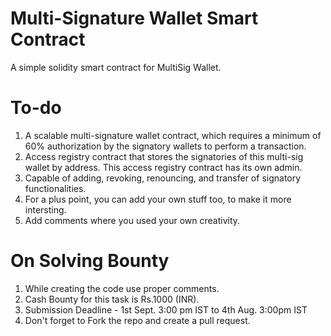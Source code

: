 # Multi-Signature Wallet Smart Contract 

A simple solidity smart contract for MultiSig Wallet.

# To-do

1. A scalable multi-signature wallet contract, which requires a minimum of 60% authorization by the signatory wallets to perform a transaction.
2. Access registry contract that stores the signatories of this multi-sig wallet by address. This access registry contract has its own admin.
3. Capable of adding, revoking, renouncing, and transfer of signatory functionalities.
4. For a plus point, you can add your own stuff too, to make it more intersting. 
5. Add comments where you used your own creativity.

# On Solving Bounty 

1. While creating the code use proper comments.
2. Cash Bounty for this task is Rs.1000 (INR).
3. Submission Deadline - 1st Sept. 3:00 pm IST to 4th Aug. 3:00pm IST
4. Don't forget to Fork the repo and create a pull request.
